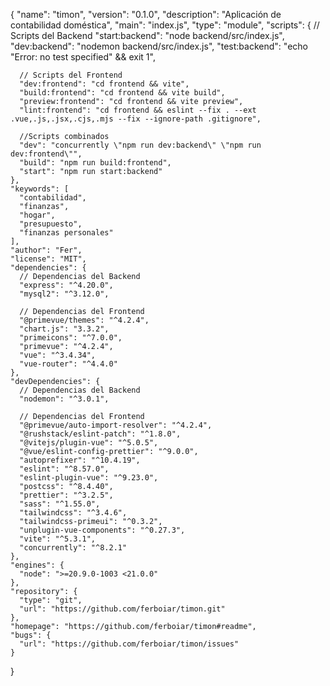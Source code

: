 {
    "name": "timon",
    "version": "0.1.0",
    "description": "Aplicación de contabilidad doméstica",
    "main": "index.js",
    "type": "module",
    "scripts": {
      // Scripts del Backend
      "start:backend": "node backend/src/index.js",
      "dev:backend": "nodemon backend/src/index.js",
      "test:backend": "echo \"Error: no test specified\" && exit 1",
  
      // Scripts del Frontend
      "dev:frontend": "cd frontend && vite",
      "build:frontend": "cd frontend && vite build",
      "preview:frontend": "cd frontend && vite preview",
      "lint:frontend": "cd frontend && eslint --fix . --ext .vue,.js,.jsx,.cjs,.mjs --fix --ignore-path .gitignore",
  
      //Scripts combinados
      "dev": "concurrently \"npm run dev:backend\" \"npm run dev:frontend\"",
      "build": "npm run build:frontend",
      "start": "npm run start:backend"
    },
    "keywords": [
      "contabilidad",
      "finanzas",
      "hogar",
      "presupuesto",
      "finanzas personales"
    ],
    "author": "Fer",
    "license": "MIT",
    "dependencies": {
      // Dependencias del Backend
      "express": "^4.20.0",
      "mysql2": "^3.12.0",
  
      // Dependencias del Frontend
      "@primevue/themes": "^4.2.4",
      "chart.js": "3.3.2",
      "primeicons": "^7.0.0",
      "primevue": "^4.2.4",
      "vue": "^3.4.34",
      "vue-router": "^4.4.0"
    },
    "devDependencies": {
      // Dependencias del Backend
      "nodemon": "^3.0.1",
  
      // Dependencias del Frontend
      "@primevue/auto-import-resolver": "^4.2.4",
      "@rushstack/eslint-patch": "^1.8.0",
      "@vitejs/plugin-vue": "^5.0.5",
      "@vue/eslint-config-prettier": "^9.0.0",
      "autoprefixer": "^10.4.19",
      "eslint": "^8.57.0",
      "eslint-plugin-vue": "^9.23.0",
      "postcss": "^8.4.40",
      "prettier": "^3.2.5",
      "sass": "^1.55.0",
      "tailwindcss": "^3.4.6",
      "tailwindcss-primeui": "^0.3.2",
      "unplugin-vue-components": "^0.27.3",
      "vite": "^5.3.1",
      "concurrently": "^8.2.1"
    },
    "engines": {
      "node": ">=20.9.0-1003 <21.0.0"
    },
    "repository": {
      "type": "git",
      "url": "https://github.com/ferboiar/timon.git"
    },
    "homepage": "https://github.com/ferboiar/timon#readme",
    "bugs": {
      "url": "https://github.com/ferboiar/timon/issues"
    }
  }